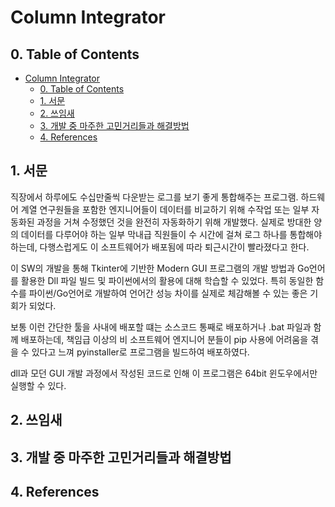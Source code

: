 # Column Integrator

## 0. Table of Contents
- [Column Integrator](#column-integrator)
  - [0. Table of Contents](#0-table-of-contents)
  - [1. 서문](#1-서문)
  - [2. 쓰임새](#2-쓰임새)
  - [3. 개발 중 마주한 고민거리들과 해결방법](#3-개발-중-마주한-고민거리들과-해결방법)
  - [4. References](#4-references)

## 1. <b>서문</b>

직장에서 하루에도 수십만줄씩 다운받는 로그를 보기 좋게 통합해주는 프로그램. 하드웨어 계열 연구원들을 포함한 엔지니어들이 데이터를 비교하기 위해 수작업 또는 일부 자동화된 과정을 거쳐 수정했던 것을 완전히 자동화하기 위해 개발했다. 실제로 방대한 양의 데이터를 다루어야 하는 일부 막내급 직원들이 수 시간에 걸쳐 로그 하나를 통합해야 하는데, 다행스럽게도 이 소프트웨어가 배포됨에 따라 퇴근시간이 빨라졌다고 한다.

이 SW의 개발을 통해 Tkinter에 기반한 Modern GUI 프로그램의 개발 방법과 Go언어를 활용한 Dll 파일 빌드 및 파이썬에서의 활용에 대해 학습할 수 있었다. 특히 동일한 함수를 파이썬/Go언어로 개발하여 언어간 성능 차이를 실제로 체감해볼 수 있는 좋은 기회가 되었다.

보통 이런 간단한 툴을 사내에 배포할 떄는 소스코드 통째로 배포하거나 .bat 파일과 함께 배포하는데, 책임급 이상의 비 소프트웨어 엔지니어 분들이 pip 사용에 어려움을 겪을 수 있다고 느껴 pyinstaller로 프로그램을 빌드하여 배포하였다.

dll과 모던 GUI 개발 과정에서 작성된 코드로 인해 이 프로그램은 64bit 윈도우에서만 실행할 수 있다.

## 2. <b>쓰임새</b>

## 3. <b>개발 중 마주한 고민거리들과 해결방법</b>

## 4. <b>References</b>